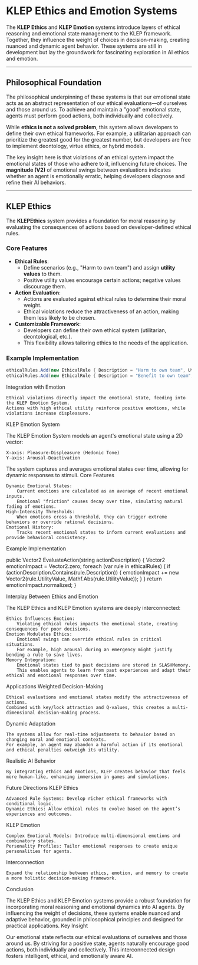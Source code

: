 # **KLEP Ethics and Emotion Systems**

The **KLEP Ethics** and **KLEP Emotion** systems introduce layers of ethical reasoning and emotional state management to the KLEP framework. Together, they influence the weight of choices in decision-making, creating nuanced and dynamic agent behavior. These systems are still in development but lay the groundwork for fascinating exploration in AI ethics and emotion.

---

## **Philosophical Foundation**

The philosophical underpinning of these systems is that our emotional state acts as an abstract representation of our ethical evaluations—of ourselves and those around us. To achieve and maintain a "good" emotional state, agents must perform good actions, both individually and collectively. 

While **ethics is not a solved problem**, this system allows developers to define their own ethical frameworks. For example, a utilitarian approach can prioritize the greatest good for the greatest number, but developers are free to implement deontology, virtue ethics, or hybrid models. 

The key insight here is that violations of an ethical system impact the emotional states of those who adhere to it, influencing future choices. The **magnitude (V2)** of emotional swings between evaluations indicates whether an agent is emotionally erratic, helping developers diagnose and refine their AI behaviors.

---

## **KLEP Ethics**

The **KLEPEthics** system provides a foundation for moral reasoning by evaluating the consequences of actions based on developer-defined ethical rules.

### **Core Features**
- **Ethical Rules**: 
  - Define scenarios (e.g., "Harm to own team") and assign **utility values** to them.
  - Positive utility values encourage certain actions; negative values discourage them.
- **Action Evaluation**:
  - Actions are evaluated against ethical rules to determine their moral weight.
  - Ethical violations reduce the attractiveness of an action, making them less likely to be chosen.
- **Customizable Framework**:
  - Developers can define their own ethical system (utilitarian, deontological, etc.).
  - This flexibility allows tailoring ethics to the needs of the application.

### **Example Implementation**
```csharp
ethicalRules.Add(new EthicalRule { Description = "Harm to own team", UtilityValue = -2.0f });
ethicalRules.Add(new EthicalRule { Description = "Benefit to own team", UtilityValue = 2.0f });
 ```
Integration with Emotion

    Ethical violations directly impact the emotional state, feeding into the KLEP Emotion System.
    Actions with high ethical utility reinforce positive emotions, while violations increase displeasure.

KLEP Emotion System

The KLEP Emotion System models an agent's emotional state using a 2D vector:

    X-axis: Pleasure-Displeasure (Hedonic Tone)
    Y-axis: Arousal-Deactivation

The system captures and averages emotional states over time, allowing for dynamic responses to stimuli.
Core Features

    Dynamic Emotional States:
        Current emotions are calculated as an average of recent emotional inputs.
        Emotional "friction" causes decay over time, simulating natural fading of emotions.
    High-Intensity Thresholds:
        When emotions cross a threshold, they can trigger extreme behaviors or override rational decisions.
    Emotional History:
        Tracks recent emotional states to inform current evaluations and provide behavioral consistency.

Example Implementation

public Vector2 EvaluateAction(string actionDescription)
{
    Vector2 emotionImpact = Vector2.zero;
    foreach (var rule in ethicalRules)
    {
        if (actionDescription.Contains(rule.Description))
        {
            emotionImpact += new Vector2(rule.UtilityValue, Mathf.Abs(rule.UtilityValue));
        }
    }
    return emotionImpact.normalized;
}

Interplay Between Ethics and Emotion

The KLEP Ethics and KLEP Emotion systems are deeply interconnected:

    Ethics Influences Emotion:
        Violating ethical rules impacts the emotional state, creating consequences for poor decisions.
    Emotion Modulates Ethics:
        Emotional swings can override ethical rules in critical situations.
        For example, high arousal during an emergency might justify bending a rule to save lives.
    Memory Integration:
        Emotional states tied to past decisions are stored in SLASHMemory.
        This enables agents to learn from past experiences and adapt their ethical and emotional responses over time.

Applications
Weighted Decision-Making

    Ethical evaluations and emotional states modify the attractiveness of actions.
    Combined with key/lock attraction and Q-values, this creates a multi-dimensional decision-making process.

Dynamic Adaptation

    The systems allow for real-time adjustments to behavior based on changing moral and emotional contexts.
    For example, an agent may abandon a harmful action if its emotional and ethical penalties outweigh its utility.

Realistic AI Behavior

    By integrating ethics and emotions, KLEP creates behavior that feels more human-like, enhancing immersion in games and simulations.

Future Directions
KLEP Ethics

    Advanced Rule Systems: Develop richer ethical frameworks with conditional logic.
    Dynamic Ethics: Allow ethical rules to evolve based on the agent’s experiences and outcomes.

KLEP Emotion

    Complex Emotional Models: Introduce multi-dimensional emotions and combinatory states.
    Personality Profiles: Tailor emotional responses to create unique personalities for agents.

Interconnection

    Expand the relationship between ethics, emotion, and memory to create a more holistic decision-making framework.

Conclusion

The KLEP Ethics and KLEP Emotion systems provide a robust foundation for incorporating moral reasoning and emotional dynamics into AI agents. By influencing the weight of decisions, these systems enable nuanced and adaptive behavior, grounded in philosophical principles and designed for practical applications.
Key Insight

Our emotional state reflects our ethical evaluations of ourselves and those around us. By striving for a positive state, agents naturally encourage good actions, both individually and collectively. This interconnected design fosters intelligent, ethical, and emotionally aware AI.
